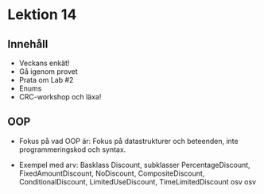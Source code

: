 # Lektion 14

## Innehåll

* Veckans enkät!
* Gå igenom provet
* Prata om Lab #2
* Enums
* CRC-workshop och läxa!

## OOP

* Fokus på vad OOP är: Fokus på datastrukturer och beteenden, inte programmeringskod och syntax.

* Exempel med arv: Basklass Discount, subklasser PercentageDiscount, FixedAmountDiscount, NoDiscount, CompositeDiscount, ConditionalDiscount, LimitedUseDiscount, TimeLimitedDiscount osv osv
